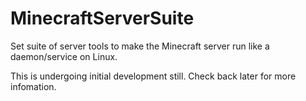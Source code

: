 MinecraftServerSuite
====================

Set suite of server tools to make the Minecraft server run like a daemon/service on Linux.


This is undergoing initial development still. Check back later for more infomation.